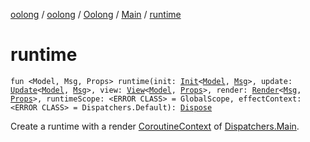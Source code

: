 [oolong](../../../index.md) / [oolong](../../index.md) / [Oolong](../index.md) / [Main](index.md) / [runtime](./runtime.md)

# runtime

`fun <Model, Msg, Props> runtime(init: `[`Init`](../../-init.md)`<`[`Model`](runtime.md#Model)`, `[`Msg`](runtime.md#Msg)`>, update: `[`Update`](../../-update.md)`<`[`Model`](runtime.md#Model)`, `[`Msg`](runtime.md#Msg)`>, view: `[`View`](../../-view.md)`<`[`Model`](runtime.md#Model)`, `[`Props`](runtime.md#Props)`>, render: `[`Render`](../../-render.md)`<`[`Msg`](runtime.md#Msg)`, `[`Props`](runtime.md#Props)`>, runtimeScope: <ERROR CLASS> = GlobalScope, effectContext: <ERROR CLASS> = Dispatchers.Default): `[`Dispose`](../../-dispose.md)

Create a runtime with a render [CoroutineContext](#) of [Dispatchers.Main](#).

